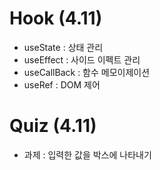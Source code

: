# Hook (4.11)

- useState : 상태 관리
- useEffect : 사이드 이펙트 관리
- useCallBack : 함수 메모이제이션
- useRef : DOM 제어

# Quiz (4.11)

- 과제 : 입력한 값을 박스에 나타내기
